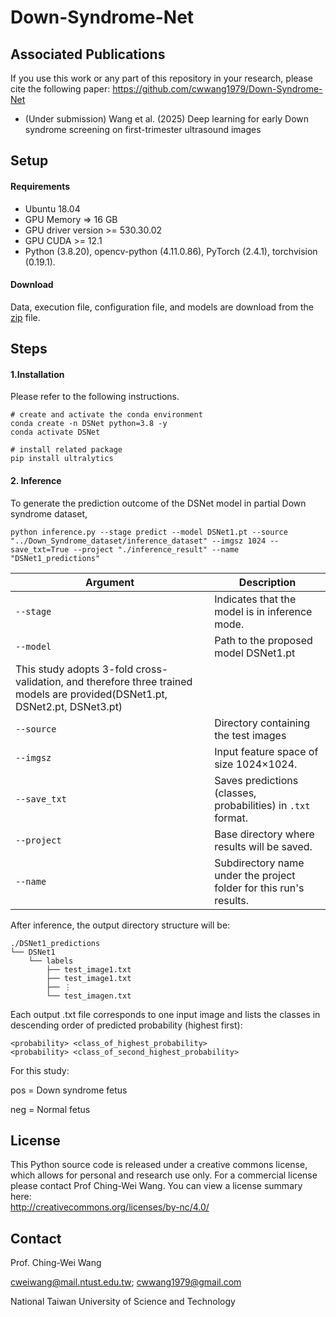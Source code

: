 
# Down-Syndrome-Net

## Associated Publications
If you use this work or any part of this repository in your research, please cite the following paper:
https://github.com/cwwang1979/Down-Syndrome-Net
- (Under submission) Wang et al. (2025) Deep learning for early Down syndrome screening on first-trimester ultrasound images
## Setup

#### Requirements
- Ubuntu 18.04
- GPU Memory => 16 GB
- GPU driver version >= 530.30.02
- GPU CUDA >= 12.1
- Python (3.8.20), opencv-python (4.11.0.86), PyTorch (2.4.1), torchvision (0.19.1).

#### Download
Data, execution file, configuration file, and models are download from the [zip](https://drive.google.com/drive/u/0/folders/1cdf5lZ8DySHs6VPvJ8iqGcrTeJNGeEw9) file.

## Steps
#### 1.Installation

Please refer to the following instructions.
```
# create and activate the conda environment
conda create -n DSNet python=3.8 -y
conda activate DSNet

# install related package
pip install ultralytics
```

#### 2. Inference 

To generate the prediction outcome of the DSNet model in partial Down syndrome dataset, 

```
python inference.py --stage predict --model DSNet1.pt --source "../Down_Syndrome_dataset/inference_dataset" --imgsz 1024 --save_txt=True --project "./inference_result" --name "DSNet1_predictions"
```

| Argument                                      | Description                                                        |
| --------------------------------------------- | ------------------------------------------------------------------ |
| `--stage `                             | Indicates that the model is in inference mode.                     |
| `--model `                     | Path to the proposed model DSNet1.pt
This study adopts 3-fold cross-validation, and therefore three trained models are provided(DSNet1.pt, DSNet2.pt, DSNet3.pt)|
| `--source ` | Directory containing the test images             |
| `--imgsz `                                | Input feature space of size 1024×1024.                 |
| `--save_txt`                             | Saves predictions (classes, probabilities) in `.txt` format.      |
| `--project `                | Base directory where results will be saved.                        |
| `--name `                         | Subdirectory name under the project folder for this run's results. |




After inference, the output directory structure will be:

```
./DSNet1_predictions
└── DSNet1
    └── labels
        ├── test_image1.txt
        ├── test_image1.txt
        ├── ⋮
        └── test_imagen.txt

```
Each output .txt file corresponds to one input image and lists the classes in descending order of predicted probability (highest first):
```
<probability> <class_of_highest_probability>
<probability> <class_of_second_highest_probability>

```
For this study:

pos = Down syndrome fetus

neg = Normal fetus

## License
This Python source code is released under a creative commons license, which allows for personal and research use only. For a commercial license please contact Prof Ching-Wei Wang. You can view a license summary here:  
http://creativecommons.org/licenses/by-nc/4.0/


## Contact
Prof. Ching-Wei Wang  
  
cweiwang@mail.ntust.edu.tw; cwwang1979@gmail.com  
  
National Taiwan University of Science and Technology

